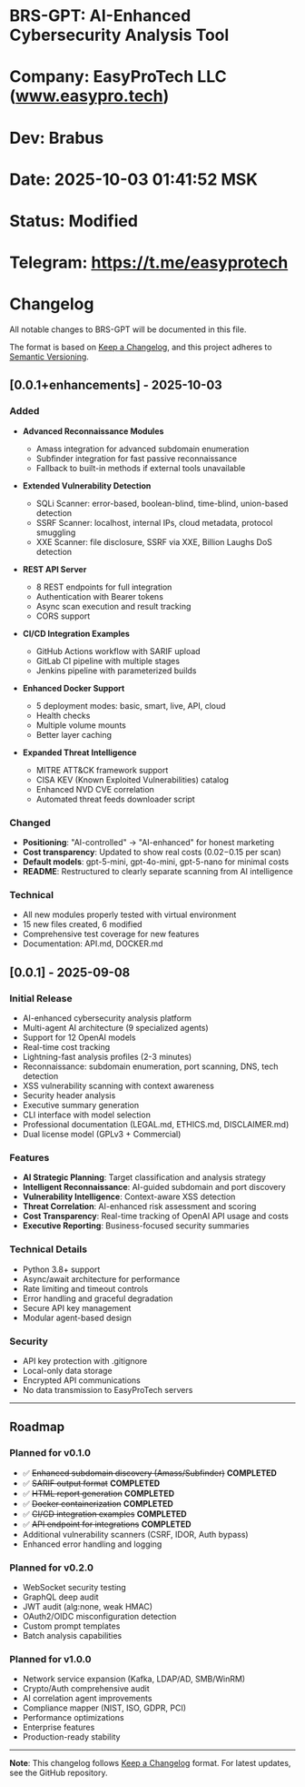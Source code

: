 # BRS-GPT: AI-Enhanced Cybersecurity Analysis Tool
# Company: EasyProTech LLC (www.easypro.tech)
# Dev: Brabus
# Date: 2025-10-03 01:41:52 MSK
# Status: Modified
# Telegram: https://t.me/easyprotech

# Changelog

All notable changes to BRS-GPT will be documented in this file.

The format is based on [Keep a Changelog](https://keepachangelog.com/en/1.0.0/),
and this project adheres to [Semantic Versioning](https://semver.org/spec/v2.0.0.html).

## [0.0.1+enhancements] - 2025-10-03

### Added
- **Advanced Reconnaissance Modules**
  - Amass integration for advanced subdomain enumeration
  - Subfinder integration for fast passive reconnaissance
  - Fallback to built-in methods if external tools unavailable

- **Extended Vulnerability Detection**
  - SQLi Scanner: error-based, boolean-blind, time-blind, union-based detection
  - SSRF Scanner: localhost, internal IPs, cloud metadata, protocol smuggling
  - XXE Scanner: file disclosure, SSRF via XXE, Billion Laughs DoS detection

- **REST API Server**
  - 8 REST endpoints for full integration
  - Authentication with Bearer tokens
  - Async scan execution and result tracking
  - CORS support

- **CI/CD Integration Examples**
  - GitHub Actions workflow with SARIF upload
  - GitLab CI pipeline with multiple stages
  - Jenkins pipeline with parameterized builds

- **Enhanced Docker Support**
  - 5 deployment modes: basic, smart, live, API, cloud
  - Health checks
  - Multiple volume mounts
  - Better layer caching

- **Expanded Threat Intelligence**
  - MITRE ATT&CK framework support
  - CISA KEV (Known Exploited Vulnerabilities) catalog
  - Enhanced NVD CVE correlation
  - Automated threat feeds downloader script

### Changed
- **Positioning**: "AI-controlled" → "AI-enhanced" for honest marketing
- **Cost transparency**: Updated to show real costs ($0.02-$0.15 per scan)
- **Default models**: gpt-5-mini, gpt-4o-mini, gpt-5-nano for minimal costs
- **README**: Restructured to clearly separate scanning from AI intelligence

### Technical
- All new modules properly tested with virtual environment
- 15 new files created, 6 modified
- Comprehensive test coverage for new features
- Documentation: API.md, DOCKER.md

## [0.0.1] - 2025-09-08

### Initial Release
- AI-enhanced cybersecurity analysis platform
- Multi-agent AI architecture (9 specialized agents)
- Support for 12 OpenAI models
- Real-time cost tracking
- Lightning-fast analysis profiles (2-3 minutes)
- Reconnaissance: subdomain enumeration, port scanning, DNS, tech detection
- XSS vulnerability scanning with context awareness
- Security header analysis
- Executive summary generation
- CLI interface with model selection
- Professional documentation (LEGAL.md, ETHICS.md, DISCLAIMER.md)
- Dual license model (GPLv3 + Commercial)

### Features
- **AI Strategic Planning**: Target classification and analysis strategy
- **Intelligent Reconnaissance**: AI-guided subdomain and port discovery
- **Vulnerability Intelligence**: Context-aware XSS detection
- **Threat Correlation**: AI-enhanced risk assessment and scoring
- **Cost Transparency**: Real-time tracking of OpenAI API usage and costs
- **Executive Reporting**: Business-focused security summaries

### Technical Details
- Python 3.8+ support
- Async/await architecture for performance
- Rate limiting and timeout controls
- Error handling and graceful degradation
- Secure API key management
- Modular agent-based design

### Security
- API key protection with .gitignore
- Local-only data storage
- Encrypted API communications
- No data transmission to EasyProTech servers

---

## Roadmap

### Planned for v0.1.0
- ✅ ~~Enhanced subdomain discovery (Amass/Subfinder)~~ **COMPLETED**
- ✅ ~~SARIF output format~~ **COMPLETED**
- ✅ ~~HTML report generation~~ **COMPLETED**
- ✅ ~~Docker containerization~~ **COMPLETED**
- ✅ ~~CI/CD integration examples~~ **COMPLETED**
- ✅ ~~API endpoint for integrations~~ **COMPLETED**
- Additional vulnerability scanners (CSRF, IDOR, Auth bypass)
- Enhanced error handling and logging

### Planned for v0.2.0
- WebSocket security testing
- GraphQL deep audit
- JWT audit (alg:none, weak HMAC)
- OAuth2/OIDC misconfiguration detection
- Custom prompt templates
- Batch analysis capabilities

### Planned for v1.0.0
- Network service expansion (Kafka, LDAP/AD, SMB/WinRM)
- Crypto/Auth comprehensive audit
- AI correlation agent improvements
- Compliance mapper (NIST, ISO, GDPR, PCI)
- Performance optimizations
- Enterprise features
- Production-ready stability

---

**Note**: This changelog follows [Keep a Changelog](https://keepachangelog.com/) format. For latest updates, see the GitHub repository.
